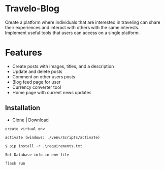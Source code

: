 # Travelo-Blog
Create a platform where individuals that are interested in traveling can share their experiences and interact with others with the same interests. Implement useful tools that users can access on a single platform.

# Features
- Create posts with images, titles, and a description
- Update and delete posts
- Comment on other users posts
- Blog feed page for user
- Currency converter tool
- Home page with current news updates

## Installation
- Clone | Download

```
create virtual env

activate (windows: ./venv/Scripts/activate)

$ pip install -r .\requirements.txt

Set Database info in env file

flask run
```



